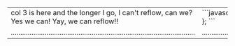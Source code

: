 <table width="100%">
<tr>
<td>
col 3 is  here and the longer I go, I can't reflow, can we? Yes we can! Yay, we can reflow!!
</td>
<td>
```javascript
function (hello) {
  return hello + arguments;
};
```
</td>
</tr>
<tr>
<td>
..................................................................................................
</td>
<td>
..................................................................................................
</tr>
